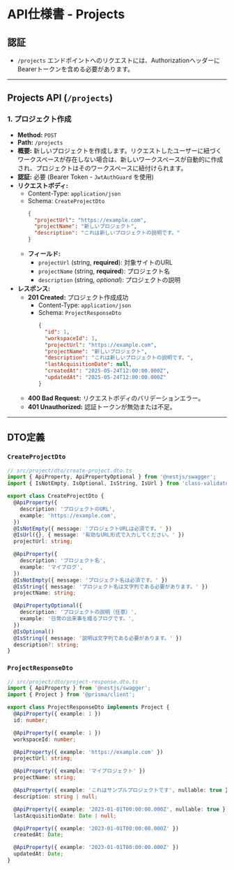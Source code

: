 # API仕様書 - Projects

## 認証

- `/projects` エンドポイントへのリクエストには、AuthorizationヘッダーにBearerトークンを含める必要があります。

---

## Projects API (`/projects`)

### 1. プロジェクト作成

- **Method:** `POST`
- **Path:** `/projects`
- **概要:** 新しいプロジェクトを作成します。リクエストしたユーザーに紐づくワークスペースが存在しない場合は、新しいワークスペースが自動的に作成され、プロジェクトはそのワークスペースに紐付けられます。
- **認証:** 必要 (Bearer Token - `JwtAuthGuard` を使用)
- **リクエストボディ:**
    - Content-Type: `application/json`
    - Schema: `CreateProjectDto`
      ```json
      {
        "projectUrl": "https://example.com",
        "projectName": "新しいプロジェクト",
        "description": "これは新しいプロジェクトの説明です。"
      }
      ```
    - **フィールド:**
        - `projectUrl` (string, **required**): 対象サイトのURL
        - `projectName` (string, **required**): プロジェクト名
        - `description` (string, *optional*): プロジェクトの説明
- **レスポンス:**
    - **201 Created:** プロジェクト作成成功
        - Content-Type: `application/json`
        - Schema: `ProjectResponseDto`
          ```json
          {
            "id": 1,
            "workspaceId": 1,
            "projectUrl": "https://example.com",
            "projectName": "新しいプロジェクト",
            "description": "これは新しいプロジェクトの説明です。",
            "lastAcquisitionDate": null,
            "createdAt": "2025-05-24T12:00:00.000Z",
            "updatedAt": "2025-05-24T12:00:00.000Z"
          }
          ```
    - **400 Bad Request:** リクエストボディのバリデーションエラー。
    - **401 Unauthorized:** 認証トークンが無効または不足。

---

## DTO定義

### `CreateProjectDto`

```typescript
// src/project/dto/create-project.dto.ts
import { ApiProperty, ApiPropertyOptional } from '@nestjs/swagger';
import { IsNotEmpty, IsOptional, IsString, IsUrl } from 'class-validator';

export class CreateProjectDto {
  @ApiProperty({
    description: 'プロジェクトのURL',
    example: 'https://example.com',
  })
  @IsNotEmpty({ message: 'プロジェクトURLは必須です。' })
  @IsUrl({}, { message: '有効なURL形式で入力してください。' })
  projectUrl: string;

  @ApiProperty({
    description: 'プロジェクト名',
    example: 'マイブログ',
  })
  @IsNotEmpty({ message: 'プロジェクト名は必須です。' })
  @IsString({ message: 'プロジェクト名は文字列である必要があります。' })
  projectName: string;

  @ApiPropertyOptional({
    description: 'プロジェクトの説明（任意）',
    example: '日常の出来事を綴るブログです。',
  })
  @IsOptional()
  @IsString({ message: '説明は文字列である必要があります。' })
  description?: string;
}
```

### `ProjectResponseDto`

```typescript
// src/project/dto/project-response.dto.ts
import { ApiProperty } from '@nestjs/swagger';
import { Project } from '@prisma/client';

export class ProjectResponseDto implements Project {
  @ApiProperty({ example: 1 })
  id: number;

  @ApiProperty({ example: 1 })
  workspaceId: number;

  @ApiProperty({ example: 'https://example.com' })
  projectUrl: string;

  @ApiProperty({ example: 'マイプロジェクト' })
  projectName: string;

  @ApiProperty({ example: 'これはサンプルプロジェクトです', nullable: true })
  description: string | null;

  @ApiProperty({ example: '2023-01-01T00:00:00.000Z', nullable: true })
  lastAcquisitionDate: Date | null;

  @ApiProperty({ example: '2023-01-01T00:00:00.000Z' })
  createdAt: Date;

  @ApiProperty({ example: '2023-01-01T00:00:00.000Z' })
  updatedAt: Date;
}
